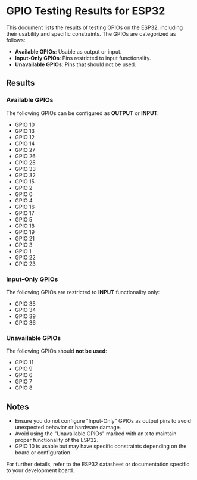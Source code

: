 # GPIO Testing Results for ESP32

This document lists the results of testing GPIOs on the ESP32, including their usability and specific constraints. The GPIOs are categorized as follows:
- **Available GPIOs**: Usable as output or input.
- **Input-Only GPIOs**: Pins restricted to input functionality.
- **Unavailable GPIOs**: Pins that should not be used.

## Results

### Available GPIOs
The following GPIOs can be configured as **OUTPUT** or **INPUT**:
- GPIO 10
- GPIO 13
- GPIO 12
- GPIO 14
- GPIO 27
- GPIO 26
- GPIO 25
- GPIO 33
- GPIO 32
- GPIO 15
- GPIO 2
- GPIO 0
- GPIO 4
- GPIO 16
- GPIO 17
- GPIO 5
- GPIO 18
- GPIO 19
- GPIO 21
- GPIO 3
- GPIO 1
- GPIO 22
- GPIO 23

### Input-Only GPIOs
The following GPIOs are restricted to **INPUT** functionality only:
- GPIO 35
- GPIO 34
- GPIO 39
- GPIO 36

### Unavailable GPIOs
The following GPIOs should **not be used**:
- GPIO 11
- GPIO 9
- GPIO 6
- GPIO 7
- GPIO 8

## Notes
- Ensure you do not configure "Input-Only" GPIOs as output pins to avoid unexpected behavior or hardware damage.
- Avoid using the "Unavailable GPIOs" marked with an `X` to maintain proper functionality of the ESP32.
- GPIO 10 is usable but may have specific constraints depending on the board or configuration.

For further details, refer to the ESP32 datasheet or documentation specific to your development board.

